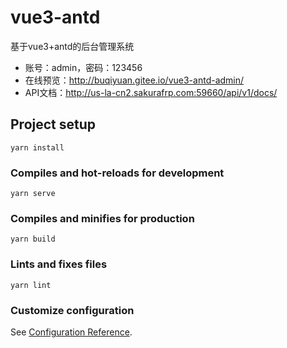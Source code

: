# vue3-antd
基于vue3+antd的后台管理系统
- 账号：admin，密码：123456
- 在线预览：http://buqiyuan.gitee.io/vue3-antd-admin/
- API文档：http://us-la-cn2.sakurafrp.com:59660/api/v1/docs/

## Project setup
```
yarn install
```

### Compiles and hot-reloads for development
```
yarn serve
```

### Compiles and minifies for production
```
yarn build
```

### Lints and fixes files
```
yarn lint
```

### Customize configuration
See [Configuration Reference](https://cli.vuejs.org/config/).

